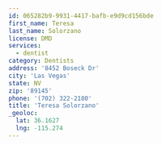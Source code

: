 ```yaml
---
id: 065282b9-9931-4417-bafb-e9d9cd156bde
first_name: Teresa
last_name: Solorzano
license: DMD
services:
  - dentist
category: Dentists
address: '8452 Boseck Dr'
city: 'Las Vegas'
state: NV
zip: '89145'
phone: '(702) 322-2180'
title: 'Teresa Solorzano'
_geoloc:
  lat: 36.1627
  lng: -115.274
---
```

